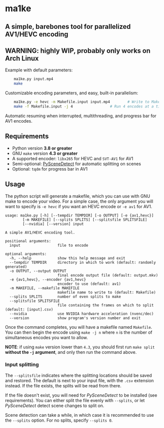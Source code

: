 # ma1ke

## A simple, barebones tool for parallelized AV1/HEVC encoding

## WARNING: highly WIP, probably only works on Arch Linux

Example with default parameters:

```bash
    ma1ke.py input.mp4
    make
```

Customizable encoding parameters, and easy, built-in parallelism:

```bash
    ma1ke.py -e hevc -m Makefile.input input.mp4		# Write to Makefile.input
    make -f Makefile.input -j 4 				# Run 4 encodes at a time
```

Automatic resuming when interrupted, multithreading, and progress bar for AV1
encodes.

## Requirements

- Python version **3.8 or greater**
- GNU `make` version **4.3 or greater**
- A supported encoder: `libx265` for HEVC and `SVT-AV1` for AV1
- Semi-optional: [PySceneDetect](https://pyscenedetect.readthedocs.io/en/latest/) for automatic splitting on scenes
- Optional: `tqdm` for progress bar in AV1

## Usage

The python script will generate a makefile, which you can use with GNU make to
encode your video. For a simple case, the only argument you will want to
specify is `-e hevc` if you want an HEVC encode or `-e av1` for AV1.


```
usage: ma1ke.py [-h] [--tempdir TEMPDIR] [-o OUTPUT] [-e {av1,hevc}]
		[-m MAKEFILE] [--splits SPLITS] [--splitsfile SPLITSFILE]
		[--nvidia] [--version] input

A simple AV1/HEVC encoding tool.

positional arguments:
  input                 file to encode

optional arguments:
  -h, --help            show this help message and exit
  --tempdir TEMPDIR     directory in which to work (default: randomly generated)
  -o OUTPUT, --output OUTPUT
                        final encode output file (default: output.mkv)
  -e {av1,hevc}, --encoder {av1,hevc}
                        encoder to use (default: av1)
  -m MAKEFILE, --makefile MAKEFILE
                        makefile name to write to (default: Makefile)
  --splits SPLITS       number of even splits to make
  --splitsfile SPLITSFILE
                        file containing the frames on which to split (default: [input].csv)
  --nvidia              use NVIDIA hardware acceleration (nvenc/dec)
  --version             show program's version number and exit
```

Once the command completes, you will have a makefile named `Makefile`. You can
then begin the encode using `make -j n` where `n` is the number of simultaneous
encodes you want to allow.

**NOTE**: if using `make` version lower than `4.3`, you should first run `make
split` **without the `-j` argument**, and only then run the command above.

### Input splitting

The `--splitsfile` indicates where the splitting locations should be saved and
restored. The default is next to your input file, with the `.csv` extension
instead. If the file exists, the splits will be read from there.

If the file doesn't exist, you will need for *PySceneDetect* to be installed
(see requirements). You can either split the file evenly with `--splits`, or
let *PySceneDetect* detect scene changes to split on.

Scene detection can take a while, in which case it is recommended to use the
`--splits` option. For no splits, specify `--splits 0`.
